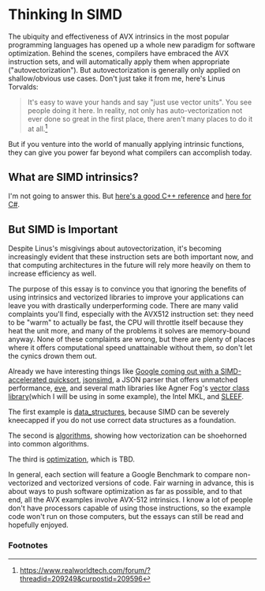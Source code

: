 # Thinking In SIMD

The ubiquity and effectiveness of AVX intrinsics in the most popular programming languages has opened up a whole new paradigm for software optimization. Behind the scenes, compilers have embraced the AVX instruction sets, and will automatically apply them when appropriate ("autovectorization"). But autovectorization is generally only applied on shallow/obvious use cases. Don't just take it from me, here's Linus Torvalds:

>It's easy to wave your hands and say "just use vector units". You see people doing it here. In reality, not only has auto-vectorization not ever done so great in the first place, there aren't many places to do it at all.[^1]

But if you venture into the world of manually applying intrinsic functions, they can give you power far beyond what compilers can accomplish today.

## What are SIMD intrinsics?

I'm not going to answer this. But [here's a good C++ reference](http://const.me/articles/simd/simd.pdf) and [here for C#](https://devblogs.microsoft.com/dotnet/hardware-intrinsics-in-net-core/).

## But SIMD is Important

Despite Linus's misgivings about autovectorization, it's becoming increasingly evident that these instruction sets are both important now, and that computing architectures in the future will rely more heavily on them to increase efficiency as well.

The purpose of this essay is to convince you that ignoring the benefits of using intrinsics and vectorized libraries to improve your applications can leave you with drastically underperforming code. There are many valid complaints you'll find, especially with the AVX512 instruction set: they need to be "warm" to actually be fast, the CPU will throttle itself because they heat the unit more, and many of the problems it solves are memory-bound anyway. None of these complaints are wrong, but there are plenty of places where it offers computational speed unattainable without them, so don't let the cynics drown them out.

Already we have interesting things like [Google coming out with a SIMD-accelerated quicksort](https://opensource.googleblog.com/2022/06/Vectorized%20and%20performance%20portable%20Quicksort.html), [jsonsimd](https://github.com/simdjson/simdjson), a JSON parser that offers unmatched performance, [eve](https://jfalcou.github.io/eve/index.html), and several math libraries like Agner Fog's [vector class library](https://github.com/vectorclass/version2)(which I will be using in some example), the Intel MKL, and [SLEEF](https://github.com/shibatch/sleef).

The first example is [data_structures](data_structures/), because SIMD can be severely kneecapped if you do not use correct data structures as a foundation.

The second is [algorithms](algorithms/), showing how vectorization can be shoehorned into common algorithms. 

The third is [optimization](optimization/), which is TBD.

In general, each section will feature a Google Benchmark to compare non-vectorized and vectorized versions of code. Fair warning in advance, this is about ways to push software optimization as far as possible, and to that end, all the AVX examples involve AVX-512 intrinsics. I know a lot of people don't have processors capable of using those instructions, so the example code won't run on those computers, but the essays can still be read and hopefully enjoyed.


### Footnotes

[^1]: https://www.realworldtech.com/forum/?threadid=209249&curpostid=209596
